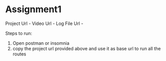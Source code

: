 # Assignment1

Project Url - 
Video Url - 
Log File Url - 

Steps to run:
1. Open postman or insomnia
2. copy the project url provided above and use it as base url to run all the routes 
